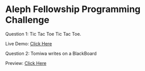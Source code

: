 # Aleph Fellowship Programming Challenge

Question 1: Tic Tac Toe
Tic Tac Toe.

Live Demo: [Click Here](https://itzadetunji.github.io/aleph-fellowship-programming-challenge/TicTacToe/index.html)

Question 2: Tomiwa writes on a BlackBoard 

Preview: [Click Here](https://itzadetunji.github.io/aleph-fellowship-programming-challenge/Tomiwa-BlackBoard/index.html)